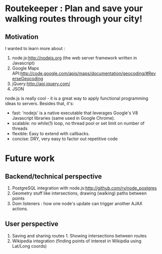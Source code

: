 # Routekeeper : Plan and save your walking routes through your city! 

## Motivation

I wanted to learn more about :

1. node.js:http://nodejs.org (the web server framework written in Javascript)
1. Google Maps API:http://code.google.com/apis/maps/documentation/geocoding/#ReverseGeocoding
1. jQuery:http://api.jquery.com/
1. JSON

node.js is really cool - it is a great way to apply functional
programming ideas to servers. Besides that, it's:

* fast: 'nodejs' is a native executable that leverages Google's V8 Javascript libraries (same used in Google Chrome).
* scalable: no while(1) loop, no thread pool or set limit on number of threads
* flexible: Easy to extend with callbacks.
* concise: DRY, very easy to factor out repetitive code

# Future work

## Backend/technical perspective

1. PostgreSQL integration with node.js:http://github.com/ry/node_postgres
2. Geometry stuff like intersections, drawing (walking) paths between points
3. Dom listeners : how one node's update can trigger another AJAX actions.

## User perspective

1. Saving and sharing routes 1. Showing intersections between routes
1. Wikipedia integration (finding points of interest in Wikipdia using
Lat/Long coords)

